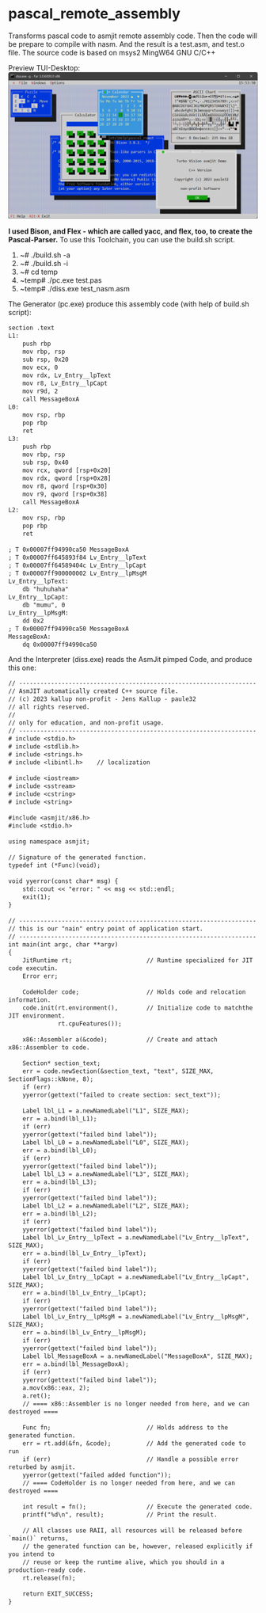 # pascal_remote_assembly
Transforms pascal code to asmjit remote assembly code. Then the code will be prepare to compile with nasm. And the result is a test.asm, and test.o file.
The source code is based on msys2 MingW64 GNU C/C++

Preview TUI-Desktop:
![Preview](img/screen000.png)

**I used Bison, and Flex - which are called yacc, and flex, too, to create the Pascal-Parser.**
To use this Toolchain, you can use the build.sh script.
1. ~#  ./build.sh -a
2. ~# ./build.sh -i
3. ~# cd temp
4. ~temp# ./pc.exe test.pas
5. ~temp# ./diss.exe test_nasm.asm

The Generator (pc.exe) produce this assembly code (with help of build.sh script):

    section .text
    L1:
        push rbp
        mov rbp, rsp
        sub rsp, 0x20
        mov ecx, 0
        mov rdx, Lv_Entry__lpText
        mov r8, Lv_Entry__lpCapt
        mov r9d, 2
        call MessageBoxA
    L0:
        mov rsp, rbp
        pop rbp
        ret
    L3:
        push rbp
        mov rbp, rsp
        sub rsp, 0x40
        mov rcx, qword [rsp+0x20]
        mov rdx, qword [rsp+0x28]
        mov r8, qword [rsp+0x30]
        mov r9, qword [rsp+0x38]
        call MessageBoxA
    L2:
        mov rsp, rbp
        pop rbp
        ret
    
    ; T 0x00007ff94990ca50 MessageBoxA
    ; T 0x00007ff645893f84 Lv_Entry__lpText
    ; T 0x00007ff64589404c Lv_Entry__lpCapt
    ; T 0x00007ff900000002 Lv_Entry__lpMsgM
    Lv_Entry__lpText:
    	db "huhuhaha"
    Lv_Entry__lpCapt:
    	db "mumu", 0
    Lv_Entry__lpMsgM:
    	dd 0x2 
    ; T 0x00007ff94990ca50 MessageBoxA
    MessageBoxA:
    	dq 0x00007ff94990ca50


And the Interpreter (diss.exe) reads the AsmJit pimped Code, and produce this one:

    // -------------------------------------------------------------------
    // AsmJIT automatically created C++ source file.
    // (c) 2023 kallup non-profit - Jens Kallup - paule32
    // all rights reserved.
    //
    // only for education, and non-profit usage.
    // -------------------------------------------------------------------
    # include <stdio.h>
    # include <stdlib.h>
    # include <strings.h>
    # include <libintl.h>    // localization
    
    # include <iostream>
    # include <sstream>
    # include <cstring>
    # include <string>
    
    #include <asmjit/x86.h>
    #include <stdio.h>
    
    using namespace asmjit;
    
    // Signature of the generated function.
    typedef int (*Func)(void);
    
    void yyerror(const char* msg) {
    	std::cout << "error: " << msg << std::endl;
    	exit(1);
    }
    
    // -------------------------------------------------------------------
    // this is our "nain" entry point of application start.
    // -------------------------------------------------------------------
    int main(int argc, char **argv)
    {
    	JitRuntime rt;                     // Runtime specialized for JIT code executin.
    	Error err;
    
    	CodeHolder code;                   // Holds code and relocation information.
    	code.init(rt.environment(),        // Initialize code to matchthe JIT environment.
    	          rt.cpuFeatures());
    
    	x86::Assembler a(&code);           // Create and attach x86::Assembler to code.
    
    	Section* section_text;
    	err = code.newSection(&section_text, "text", SIZE_MAX, SectionFlags::kNone, 8);
    	if (err)
    	yyerror(gettext("failed to create section: sect_text"));
    
    	Label lbl_L1 = a.newNamedLabel("L1", SIZE_MAX);
    	err = a.bind(lbl_L1);
    	if (err)
    	yyerror(gettext("failed bind label"));
    	Label lbl_L0 = a.newNamedLabel("L0", SIZE_MAX);
    	err = a.bind(lbl_L0);
    	if (err)
    	yyerror(gettext("failed bind label"));
    	Label lbl_L3 = a.newNamedLabel("L3", SIZE_MAX);
    	err = a.bind(lbl_L3);
    	if (err)
    	yyerror(gettext("failed bind label"));
    	Label lbl_L2 = a.newNamedLabel("L2", SIZE_MAX);
    	err = a.bind(lbl_L2);
    	if (err)
    	yyerror(gettext("failed bind label"));
    	Label lbl_Lv_Entry__lpText = a.newNamedLabel("Lv_Entry__lpText", SIZE_MAX);
    	err = a.bind(lbl_Lv_Entry__lpText);
    	if (err)
    	yyerror(gettext("failed bind label"));
    	Label lbl_Lv_Entry__lpCapt = a.newNamedLabel("Lv_Entry__lpCapt", SIZE_MAX);
    	err = a.bind(lbl_Lv_Entry__lpCapt);
    	if (err)
    	yyerror(gettext("failed bind label"));
    	Label lbl_Lv_Entry__lpMsgM = a.newNamedLabel("Lv_Entry__lpMsgM", SIZE_MAX);
    	err = a.bind(lbl_Lv_Entry__lpMsgM);
    	if (err)
    	yyerror(gettext("failed bind label"));
    	Label lbl_MessageBoxA = a.newNamedLabel("MessageBoxA", SIZE_MAX);
    	err = a.bind(lbl_MessageBoxA);
    	if (err)
    	yyerror(gettext("failed bind label"));
    	a.mov(x86::eax, 2);
    	a.ret();
    	// ==== x86::Assembler is no longer needed from here, and we can destroyed ==== 
    
    	Func fn;                           // Holds address to the generated function.
    	err = rt.add(&fn, &code);          // Add the generated code to run
    	if (err)                           // Handle a possible error returbed by asmjit.
    	yyerror(gettext("failed added function"));
    	// ==== CodeHolder is no longer needed from here, and we can destroyed ==== 
    
    	int result = fn();                 // Execute the generated code.
    	printf("%d\n", result);            // Print the result.
    
    	// All classes use RAII, all resources will be released before `main()` returns,
    	// the generated function can be, however, released explicitly if you intend to
    	// reuse or keep the runtime alive, which you should in a production-ready code.
    	rt.release(fn);
    
    	return EXIT_SUCCESS;
    }
